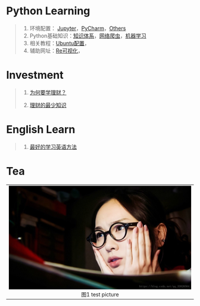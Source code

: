 
# Python Learning
> 1. 环境配置： [Jupyter](1-jupyter-set.md)，[PyCharm](2-pycharm-install.md)，[Others](3-others.md)
> 2. Python基础知识：[知识体系](4-PythonBasicLearnKonwledge.md)，[网络爬虫](5-spider-learn.md)，[机器学习](6-machine-learn.md)
> 3. 相关教程：[Ubuntu配置]()，
> 4. 辅助网址：[Re可视化]()，
#
#
# Investment
> 1. [为何要学理财？]()
> 
> 2. [理财的最少知识]()
#
#
# English Learn
> 1. [最好的学习英语方法]()
#
#
# Tea



<table>
    <tr>
        <td>
        <center>
        <img src="./ReadmePictures/test01.jpg" />
        </center>
        <center>
        图1 test picture
        </center>
        </td> 
    <tr>
</table>